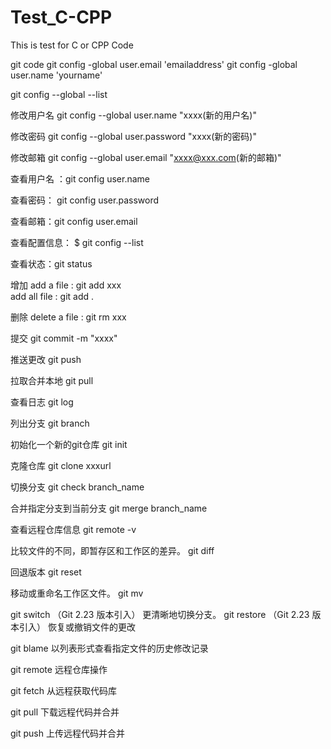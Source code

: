 # Test_C-CPP
This is test for C or CPP Code

git code
git config -global user.email 'emailaddress'
git config -global user.name 'yourname'

git config --global --list

修改用户名
git config --global user.name "xxxx(新的用户名)"

修改密码
git config --global user.password "xxxx(新的密码)"

修改邮箱
git config --global user.email "xxxx@xxx.com(新的邮箱)"

查看用户名 ：git config user.name

查看密码： git config user.password

查看邮箱：git config user.email

查看配置信息： $ git config --list  

查看状态：git status

增加
add a   file :  git add xxx  
add all file :  git add .

删除
delete a file : git rm xxx

提交
git commit -m "xxxx"

推送更改
git push

拉取合并本地
git pull

查看日志
git log

列出分支
git branch

初始化一个新的git仓库
git init

克隆仓库
git clone xxxurl

切换分支
git check branch_name

合并指定分支到当前分支
git merge branch_name

查看远程仓库信息
git remote -v

比较文件的不同，即暂存区和工作区的差异。
git diff

回退版本
git reset

移动或重命名工作区文件。
git mv

git switch （Git 2.23 版本引入）	更清晰地切换分支。
git restore （Git 2.23 版本引入）	恢复或撤销文件的更改

git blame <file>	以列表形式查看指定文件的历史修改记录

git remote	远程仓库操作

git fetch	从远程获取代码库

git pull	下载远程代码并合并

git push	上传远程代码并合并

